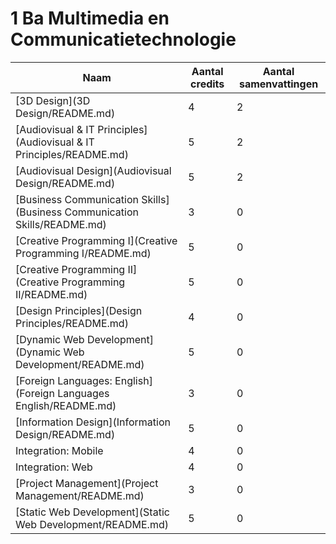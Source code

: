 # 1 Ba Multimedia en Communicatietechnologie

| Naam                                                                     | Aantal credits | Aantal samenvattingen |
|--------------------------------------------------------------------------|----------------|-----------------------|
| [3D Design](3D Design/README.md)                                         | 4              | 2                     |
| [Audiovisual & IT Principles](Audiovisual & IT Principles/README.md)     | 5              | 2                     |
| [Audiovisual Design](Audiovisual Design/README.md)                       | 5              | 2                     |
| [Business Communication Skills](Business Communication Skills/README.md) | 3              | 0                     |
| [Creative Programming I](Creative Programming I/README.md)               | 5              | 0                     |
| [Creative Programming II](Creative Programming II/README.md)             | 5              | 0                     |
| [Design Principles](Design Principles/README.md)                         | 4              | 0                     |
| [Dynamic Web Development](Dynamic Web Development/README.md)             | 5              | 0                     |
| [Foreign Languages: English](Foreign Languages English/README.md)        | 3              | 0                     |
| [Information Design](Information Design/README.md)                       | 5              | 0                     |
| Integration: Mobile                                                      | 4              | 0                     |
| Integration: Web                                                         | 4              | 0                     |
| [Project Management](Project Management/README.md)                       | 3              | 0                     |
| [Static Web Development](Static Web Development/README.md)               | 5              | 0                     |

